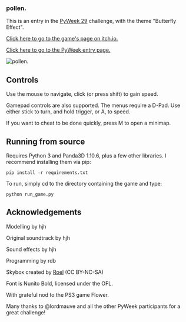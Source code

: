 ### pollen.

This is an entry in the [PyWeek 29](https://pyweek.org/29/) challenge, with the theme "Butterfly Effect".

[Click here to go to the game's page on itch.io.](https://rdb.itch.io/pollen)

[Click here to go to the PyWeek entry page.](https://pyweek.org/e/flowpow/)

![pollen.](https://s3.eu-west-2.amazonaws.com/media.pyweek.org/29/flowpow/cover.gif)

## Controls

Use the mouse to navigate, click (or press shift) to gain speed.

Gamepad controls are also supported.  The menus require a D-Pad.  Use either stick to turn, and hold trigger, or A, to speed.

If you want to cheat to be done quickly, press M to open a minimap.

## Running from source

Requires Python 3 and Panda3D 1.10.6, plus a few other libraries.  I recommend installing them via pip:

```
pip install -r requirements.txt
```

To run, simply cd to the directory containing the game and type:
```
python run_game.py
```

## Acknowledgements

Modelling by hjh

Original soundtrack by hjh

Sound effects by hjh

Programming by rdb

Skybox created by [Roel](https://reije081.home.xs4all.nl/skyboxes/) (CC BY-NC-SA)

Font is Nunito Bold, licensed under the OFL.

With grateful nod to the PS3 game Flower.

Many thanks to @lordmauve and all the other PyWeek participants for a great challenge!
